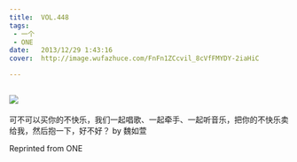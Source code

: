 ```yaml
---
title:	VOL.448
tags:
 - 一个
 - ONE
date:	2013/12/29 1:43:16
cover:	http://image.wufazhuce.com/FnFn1ZCcvil_8cVfFMYDY-2iaHiC

---
```

![](http://image.wufazhuce.com/FnFn1ZCcvil_8cVfFMYDY-2iaHiC)
---

可不可以买你的不快乐，我们一起唱歌、一起牵手、一起听音乐，把你的不快乐卖给我，然后抱一下，好不好？ by 魏如萱
 
Reprinted from ONE
